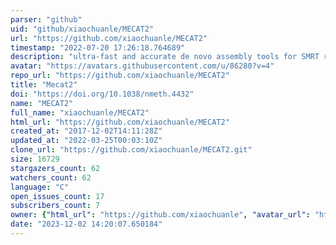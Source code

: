 ```yaml
---
parser: "github"
uid: "github/xiaochuanle/MECAT2"
url: "https://github.com/xiaochuanle/MECAT2"
timestamp: "2022-07-20 17:26:18.764689"
description: "ultra-fast and accurate de novo assembly tools for SMRT reads"
avatar: "https://avatars.githubusercontent.com/u/86280?v=4"
repo_url: "https://github.com/xiaochuanle/MECAT2"
title: "Mecat2"
doi: "https://doi.org/10.1038/nmeth.4432"
name: "MECAT2"
full_name: "xiaochuanle/MECAT2"
html_url: "https://github.com/xiaochuanle/MECAT2"
created_at: "2017-12-02T14:11:28Z"
updated_at: "2022-03-25T00:03:10Z"
clone_url: "https://github.com/xiaochuanle/MECAT2.git"
size: 16729
stargazers_count: 62
watchers_count: 62
language: "C"
open_issues_count: 17
subscribers_count: 7
owner: {"html_url": "https://github.com/xiaochuanle", "avatar_url": "https://avatars.githubusercontent.com/u/86280?v=4", "login": "xiaochuanle", "type": "User"}
date: "2023-12-02 14:20:07.650184"
---
```

